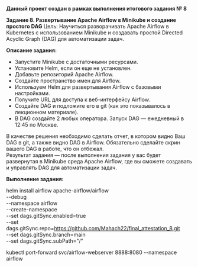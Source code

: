**Данный проект создан в рамках выполнения итогового задания № 8**

**Задание 8. Развертывание Apache Airflow в Minikube и создание простого DAG**
Цель: Научиться разворачивать Apache Airflow в Kubernetes с использованием Minikube и создавать простой Directed Acyclic Graph (DAG) для автоматизации задач.

**Описание задания:**
* Запустите Minikube с достаточными ресурсами.
* Установите Helm, если он еще не установлен.
* Добавьте репозиторий Apache Airflow.
* Создайте пространство имен для Airflow.
* Используем Helm для развертывания Airflow с базовыми настройками.
* Получите URL для доступа к веб-интерфейсу Airflow.
* Создайте DAG и подложите его в git (как это показывалось в лекционном материале).
*  В DAG создайте 2 любых оператора. Запуск DAG — ежедневный в 12:45 по Москве.

В качестве решения необходимо сделать отчет, в котором видно Ваш DAG в git, а также видно DAG в Airflow. Обязательно сделайте скрин вашего DAG в работе, что он отбежал.<br>
Результат задания — после выполнения задания у вас будет развернутая в Minikube среда Apache Airflow, где вы сможете создавать и управлять DAG для автоматизации задач.


**Выполнение задания:**


helm install airflow apache-airflow/airflow \
--debug \
--namespace airflow \
--create-namespace \
--set dags.gitSync.enabled=true \
--set dags.gitSync.repo=https://github.com/Mahach22/final_attestation_8.git \
--set dags.gitSync.branch=main \
--set dags.gitSync.subPath="/"



kubectl port-forward svc/airflow-webserver 8888:8080 --namespace airflow
